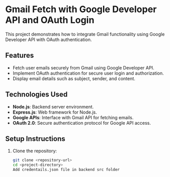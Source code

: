 # Gmail Fetch with Google Developer API and OAuth Login

This project demonstrates how to integrate Gmail functionality using Google Developer API with OAuth authentication.

## Features

- Fetch user emails securely from Gmail using Google Developer API.
- Implement OAuth authentication for secure user login and authorization.
- Display email details such as subject, sender, and content.

## Technologies Used

- **Node.js**: Backend server environment.
- **Express.js**: Web framework for Node.js.
- **Google APIs**: Interface with Gmail API for fetching emails.
- **OAuth 2.0**: Secure authentication protocol for Google API access.

## Setup Instructions

1. Clone the repository:

   ```bash
   git clone <repository-url>
   cd <project-directory>
   Add credentails.json file in backend src folder
